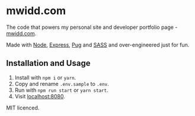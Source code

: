 # mwidd.com

The code that powers my personal site and developer portfolio page - [mwidd.com](http://www.mwidd.com/).

Made with [Node](https://nodejs.org/en/), [Express](https://expressjs.com/), [Pug](https://pugjs.org/) and [SASS](https://sass-lang.com/) and over-engineered just for fun.

## Installation and Usage

1. Install with `npm i` or `yarn`.
2. Copy and rename `.env.sample` to `.env`.
3. Run with `npm run start` or `yarn start`.
4. Visit [localhost:8080](http://localhost:8080/).

MIT licenced.
